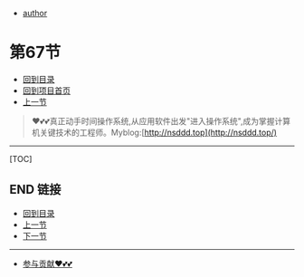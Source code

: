 + [author](https://github.com/3293172751)
# 第67节
+ [回到目录](../README.md)
+ [回到项目首页](../../README.md)
+ [上一节](66.md)
> ❤️💕💕真正动手时间操作系统,从应用软件出发"进入操作系统",成为掌握计算机关键技术的工程师。Myblog:[http://nsddd.top](http://nsddd.top/)
---
[TOC]





## END 链接
+ [回到目录](../README.md)
+ [上一节](66.md)
+ [下一节](68.md)
---
+ [参与贡献❤️💕💕](https://github.com/3293172751/Block_Chain/blob/master/Git/git-contributor.md)